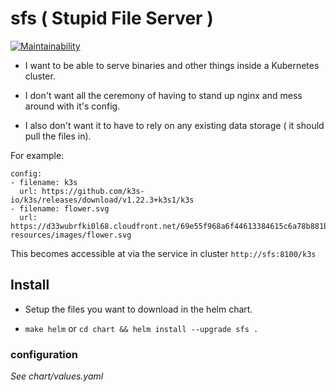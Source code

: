 # sfs ( Stupid File Server )

[![Maintainability](https://api.codeclimate.com/v1/badges/71c0d1494f6a446d4d4c/maintainability)](https://codeclimate.com/github/AlexsJones/sfs/maintainability)

- I want to be able to serve binaries and other things inside a Kubernetes cluster.

- I don't want all the ceremony of having to stand up nginx and mess around with it's config.

- I also don't want it to have to rely on any existing data storage ( it should pull the files in).


For example:

```
config:
- filename: k3s
  url: https://github.com/k3s-io/k3s/releases/download/v1.22.3+k3s1/k3s
- filename: flower.svg
  url: https://d33wubrfki0l68.cloudfront.net/69e55f968a6f44613384615c6a78b881bfe28bd6/42cd3/_common-resources/images/flower.svg

```


This becomes accessible at via the service in cluster `http://sfs:8100/k3s`

## Install

- Setup the files you want to download in the helm chart.

- `make helm`  or `cd chart && helm install --upgrade sfs .`


### configuration

_See chart/values.yaml_
